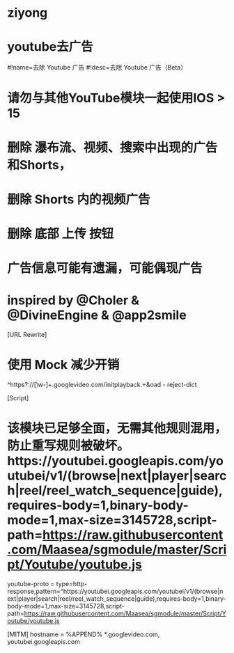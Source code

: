# ziyong
# youtube去广告
#!name=去除 Youtube 广告 
#!desc=去除 Youtube 广告（Beta）
# 请勿与其他YouTube模块一起使用IOS > 15
# 删除 瀑布流、视频、搜索中出现的广告和Shorts，
# 删除 Shorts 内的视频广告
# 删除 底部 上传 按钮
# 广告信息可能有遗漏，可能偶现广告
# inspired by @Choler & @DivineEngine & @app2smile

[URL Rewrite]
# 使用 Mock 减少开销
^https?:\/\/[\w-]+\.googlevideo\.com\/initplayback.+&oad - reject-dict

[Script]
# 该模块已足够全面，无需其他规则混用，防止重写规则被破坏。https:\/\/youtubei\.googleapis\.com\/youtubei\/v1\/(browse|next|player|search|reel\/reel_watch_sequence|guide),requires-body=1,binary-body-mode=1,max-size=3145728,script-path=https://raw.githubusercontent.com/Maasea/sgmodule/master/Script/Youtube/youtube.js
youtube-proto = type=http-response,pattern=^https:\/\/youtubei\.googleapis\.com\/youtubei\/v1\/(browse|next|player|search|reel\/reel_watch_sequence|guide),requires-body=1,binary-body-mode=1,max-size=3145728,script-path=https://raw.githubusercontent.com/Maasea/sgmodule/master/Script/Youtube/youtube.js


[MITM]
hostname = %APPEND% *.googlevideo.com, youtubei.googleapis.com
